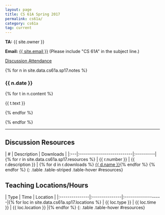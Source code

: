 ```yaml
---
layout: page
title: CS 61A Spring 2017
permalink: cs61a/
category: cs61a
tag: current
---
```


<div class="jumbotron">

**TA:** {{ site.owner }}

**Email:** [{{ site.email }}](<mailto:{{ site.email }}>)
(Please include "CS 61A" in the subject line.)

<a href="http://tiny.cc/jerrydisc" class="btn btn-raised btn-success">Discussion
Attendance</a>
<!--<a href="http://bit.do/jerrylabfb" class="btn btn-raised btn-warning">Lab-->
<!--Feedback</a>-->
<!--<a href="http://bit.do/jerrydiscfb" class="btn btn-raised btn-warning">Discussion-->
<!--Feedback</a>-->
</div>

{% for n in site.data.cs61a.sp17.notes %}

### {{ n.date }}


{% for t in n.content %}
<p class="indent-1">
  {{ t.text }}
</p>
{% endfor %}

{% endfor %}

<hr>

## Discussion Resources

| \# | Description                | Downloads |
|:---|:---------------------------|:----------|{% for r in site.data.cs61a.sp17.resources %}
| {{ r.number }} | {{ r.description }} | {% for d in r.downloads %} <a href="{{ d.link }}" class="btn btn-raised btn-default">{{ d.name }}</a>{% endfor %} {% endfor %}
{: .table .table-striped .table-hover #resources}

## Teaching Locations/Hours

| Type           | Time           | Location           |
|:---------------|:---------------|:-------------------|{% for loc in site.data.cs61a.sp17.locations %}
| {{ loc.type }} | {{ loc.time }} | {{ loc.location }} |{% endfor %}
{: .table .table-hover #resources}
